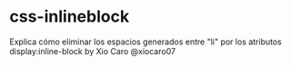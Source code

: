 css-inlineblock
===============

Explica cómo eliminar los espacios generados entre "li" por los atributos display:inline-block by
Xio Caro
@xiocaro07
